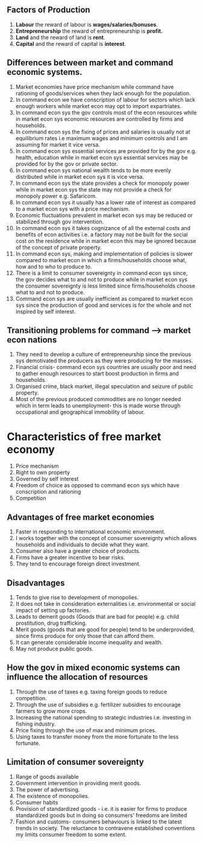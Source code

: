 ## Factors of Production
1. __Labour__ the reward of labour is __wages/salaries/bonuses__.
2. __Entrepreneurship__ the reward of entrepreneurship is __profit.__
3. __Land__ and the reward of land is __rent__.
4. __Capital__ and the reward of capital is __interest__. 
## Differences between market and command economic systems.
1. Market economies have price mechanism while command have rationing of goods/services when they lack enough for the population.
2. In command econ we have conscription of labour for sectors which lack enough workers while market econ may opt to import expartriates.
3. In command econ sys the gov controls most of the econ resources while in market econ sys economic resources are controlled by firms and households.
4. In command econ sys the fixing of prices and salaries is usually not at equilibrium rates i.e maximum wages and minimum controls and I am assuming for market it vice versa.
5. In command econ sys essential services are provided for by the gov e.g. health, education while in market econ sys essential services may be provided for by the gov or private sector.
6. In command econ sys national wealth tends to be more evenly distributed while in market econ sys it is vice versa.
7. In command econ sys the state provides a check for monopoly power while in market econ sys the state may not provide a check for monopoly power e.g. Safaricom.
8. In command econ sys it usually has a lower rate of interest as compared to a market econ sys with a price mechanism.
9. Economic fluctuations prevalent in market econ sys may be reduced or stabilized through gov intervention.
10. In command econ sys it takes cognizance of all the external costs and benefits of econ activities i.e. a factory may not be built for the social cost on the residence while in market econ this may be ignored because of the concept of private property.
11. In command econ sys, making and implementation of policies is slower compared to market econ in which a firms/households choose what, how and to who to produce to.
12. There is a limit to consumer sovereignty in command econ sys since, the gov decides what to and not to produce while in market econ sys the consumer sovereignty is less limited since firms/households choose what to and not to produce.
13. Command econ sys are usually inefficient as compared to market econ sys since the production of good and services is for the whole and not inspired by self interest.
## Transitioning problems for command --> market econ nations
1. They need to develop a culture of entrepreneurship since the previous sys demotivated the producers as they were producing for the masses.
2. Financial crisis- command econ sys countries are usually poor and need to gather enough resources to start boost production in firms and households.
3. Organised crime, black market, illegal speculation and seizure of public property.
4. Most of the previous produced commodities are no longer needed which in term leads to unemployment- this is made worse through occupational and geographical immobility of labour.
# Characteristics of free market economy
1. Price mechanism
2. Right to own property
3. Governed by self interest
4. Freedom of choice as opposed to command econ sys which have conscription and rationing
5. Competition
## Advantages of free market economies
1. Faster in responding to international economic environment.
2. I works together with the concept of consumer sovereignty which allows households and individuals to decide what they want.
3. Consumer also have a greater choice of products.
4. Firms have a greater incentive to bear risks.
5. They tend to encourage foreign direct investment.
## Disadvantages
1. Tends to give rise to development of monopolies.
2. It does not take in consideration externalities i.e. environmental or social impact of setting up factories.
3. Leads to demerit goods (Goods that are bad for people) e.g. child prostitution, drug trafficking.
4. Merit goods (goods that are good for people) tend to be underprovided, since firms produce for only those that can afford them.
5. It can generate considerable income inequality and wealth.
6. May not produce public goods.
## How the gov in mixed economic systems can influence the allocation of resources
1. Through the use of taxes e.g. taxing foreign goods to reduce competition.
2. Through the use of subsidies e.g. fertilizer subsidies to encourage farmers to grow more crops.
3. Increasing the national spending to strategic industries i.e. investing in fishing industry.
4. Price fixing through the use of max and minimum prices.
5. Using taxes to transfer money from the more fortunate to the less fortunate.
## Limitation of consumer sovereignty
1. Range of goods available
2. Government intervention in providing merit goods.
3. The power of advertising.
4. The existence of monopolies.
5. Consumer habits
6. Provision of standardized goods - i.e. it is easier for firms to produce standardized goods but in doing so consumers' freedoms are limited
7. Fashion and customs- consumers behaviours is linked to the latest trends in society. The reluctance to contravene established conventions my limits consumer freedom to some extent.
